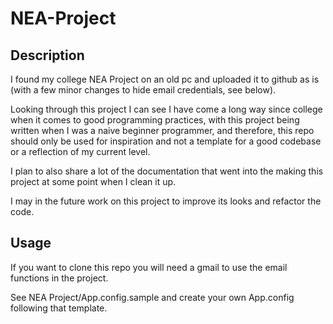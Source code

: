 # NEA-Project

## Description
I found my college NEA Project on an old pc and uploaded it to github as is (with a few minor changes to hide email credentials, see below). 

Looking through this project I can see I have come a long way since college when it comes to good programming practices, with this project being written when I was a naive beginner programmer, and therefore, this repo should only be used for inspiration and not a template for a good codebase or a reflection of my current level.

I plan to also share a lot of the documentation that went into the making this project at some point when I clean it up.

I may in the future work on this project to improve its looks and refactor the code.

## Usage
If you want to clone this repo you will need a gmail to use the email functions in the project.

See NEA Project/App.config.sample and create your own App.config following that template.

